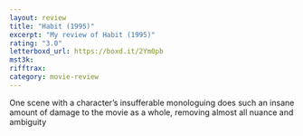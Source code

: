 ```yaml
---
layout: review
title: "Habit (1995)"
excerpt: "My review of Habit (1995)"
rating: "3.0"
letterboxd_url: https://boxd.it/2Ym0pb
mst3k:
rifftrax:
category: movie-review
---
```


One scene with a character’s insufferable monologuing does such an insane amount of damage to the movie as a whole, removing almost all nuance and ambiguity

